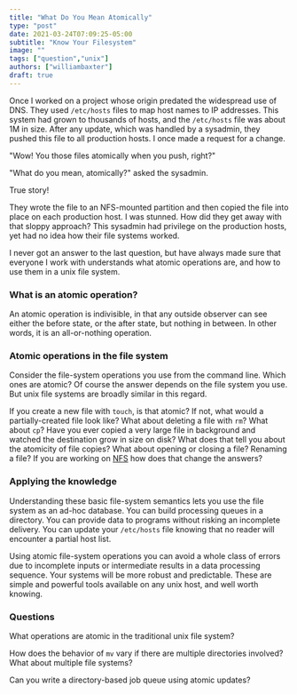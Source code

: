 ```yaml
---
title: "What Do You Mean Atomically"
type: "post"
date: 2021-03-24T07:09:25-05:00
subtitle: "Know Your Filesystem"
image: ""
tags: ["question","unix"]
authors: ["williambaxter"]
draft: true
---
```


Once I worked on a project whose origin predated the widespread use of DNS.
They used `/etc/hosts` files to map host names to IP addresses. This system
had grown to thousands of hosts, and the `/etc/hosts` file was about 1M in
size. After any update, which was handled by a sysadmin, they pushed this file
to all production hosts. I once made a request for a change.

"Wow! You those files atomically when you push, right?"

"What do you mean, atomically?" asked the sysadmin.

True story!


They wrote the file to an NFS-mounted partition and then copied the file into
place on each production host. I was stunned. How did they get away with that
sloppy approach? This sysadmin had privilege on the production hosts, yet had
no idea how their file systems worked.

I never got an answer to the last question, but have always made sure that
everyone I work with understands what atomic operations are, and how to use
them in a unix file system.

### What is an atomic operation?

An atomic operation is indivisible, in that any outside observer can see
either the before state, or the after state, but nothing in between. In other
words, it is an all-or-nothing operation.

### Atomic operations in the file system

Consider the file-system operations you use from the command line. Which ones
are atomic? Of course the answer depends on the file system you use. But unix
file systems are broadly similar in this regard.

If you create a new file with `touch`, is that atomic? If not, what would
a partially-created file look like? What about deleting a file with `rm`? What
about `cp`? Have you ever copied a very large file in background and watched
the destination grow in size on disk? What does that tell you about the
atomicity of file copies? What about opening or closing a file? Renaming
a file? If you are working on
[NFS](https://en.wikipedia.org/wiki/Network_File_System) how does that change
the answers?

### Applying the knowledge

Understanding these basic file-system semantics lets you use the file system
as an ad-hoc database. You can build processing queues in a directory. You can
provide data to programs without risking an incomplete delivery. You can
update your `/etc/hosts` file knowing that no reader will encounter a partial
host list.

Using atomic file-system operations you can avoid a whole class of errors due
to incomplete inputs or intermediate results in a data processing sequence.
Your systems will be more robust and predictable. These are simple and
powerful tools available on any unix host, and well worth knowing.


### Questions

What operations are atomic in the traditional unix file system?

How does the behavior of `mv` vary if there are multiple directories involved?
What about multiple file systems?

Can you write a directory-based job queue using atomic updates?

